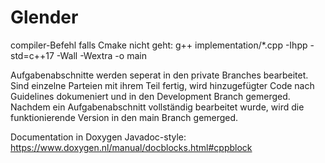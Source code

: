 # Glender

compiler-Befehl falls Cmake nicht geht: 
g++ implementation/*.cpp -Ihpp -std=c++17 -Wall -Wextra -o main


Aufgabenabschnitte werden seperat in den private Branches bearbeitet. Sind einzelne Parteien mit ihrem Teil fertig, wird hinzugefügter Code nach Guidelines dokumeniert und in den Development Branch gemerged.
Nachdem ein Aufgabenabschnitt vollständig bearbeitet wurde, wird die funktionierende Version in den main Branch gemerged.

Documentation in Doxygen Javadoc-style:
https://www.doxygen.nl/manual/docblocks.html#cppblock
